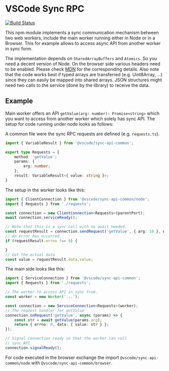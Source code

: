 # VSCode Sync RPC

[![Build Status](https://dev.azure.com/vscode/vscode-wasm/_apis/build/status/microsoft.vscode-wasm?branchName=main)](https://dev.azure.com/vscode/vscode-wasm/_build/latest?definitionId=47&branchName=main)

This npm module implements a sync communication mechanism between two web workers, include the main worker running either in Node or in a Browser. This for example allows to access async API from another worker in sync form.

The implementation depends on `SharedArrayBuffers` and `Atomics`. So you need a decent version of Node. On the browser side various headers need to be enabled. Please check [MDN](https://developer.mozilla.org/en-US/) for the corresponding details. Also note that the code works best if typed arrays are transferred (e.g. Uint8Array, ...) since they can easily be mapped into shared arrays. JSON structures might need two calls to the service (done by the library) to receive the data.

## Example

Main worker offers an API `getValue(arg: number): Promise<string>` which you want to access from another worker which solely has sync API. The setup for code running under node looks as follows:

A common file were the sync RPC requests are defined (e.g. `requests.ts`).

```ts
import { VariableResult } from '@vscode/sync-api-common';

export type Requests = {
	method: 'getValue';
	params: {
		arg: number;
	};
	result: VariableResult<{ value: string }>;
}
```

The setup in the worker looks like this:

```ts
import { ClientConnection } from '@vscode/sync-api-common/node';
import { Requests } from './requests';

const connection = new ClientConnection<Requests>(parentPort);
await connection.serviceReady();

// Note that this is a sync call with no await needed.
const requestResult = connection.sendRequest('getValue', { arg: 10 }, new VariableResult('json'));
// An error has occurred.
if (requestResult.errno !== 0) {

}
// Get the actual data
const value = requestResult.data.value;
```

The main side looks like this:

```ts
import { ServiceConnection } from '@vscode/sync-api-common';
import { Requests } from './requests';

// The worker to access API in sync from.
const worker = new Worker('...');

const connection = new ServiceConnection<Requests>(worker);
// The request handler for getValue
connection.onRequest('getValue', async (params) => {
	const str = await getValue(params.arg);
	return { errno: 0, data: { value: str } };
});

// Signal connection ready so that the worker can call
// sync API.
connection.signalReady();
```

For code executed in the browser exchange the import `@vscode/sync-api-common/node` with `@vscode/sync-api-common/browser`.